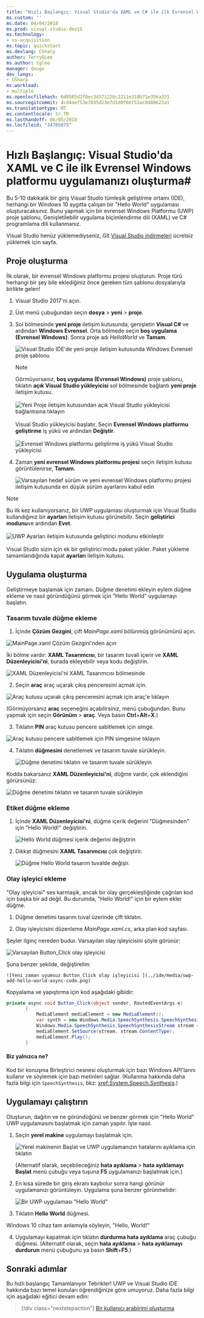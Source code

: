 ```yaml
---
title: "Hızlı Başlangıç: Visual Studio'da XAML ve C# ile ilk Evrensel Windows platformu uygulamanızı oluşturma | Microsoft Docs"
ms.custom: ''
ms.date: 04/04/2018
ms.prod: visual-studio-dev15
ms.technology:
- vs-acquisition
ms.topic: quickstart
ms.devlang: CSharp
author: TerryGLee
ms.author: tglee
manager: douge
dev_langs:
- CSharp
ms.workload:
- multiple
ms.openlocfilehash: 6d8585d2f8ec34371226c2211e318b71e356a331
ms.sourcegitcommit: 4cd4aef53e7035d23e7d1d0f66f51ac8480622a1
ms.translationtype: MT
ms.contentlocale: tr-TR
ms.lasthandoff: 06/05/2018
ms.locfileid: "34765875"
---
```

# <a name="quickstart-create-your-first-universal-windows-platform-application-in-visual-studio-with-xaml-and-c35"></a>Hızlı Başlangıç: Visual Studio'da XAML ve C ile ilk Evrensel Windows platformu uygulamanızı oluşturma&#35;

Bu 5-10 dakikalık bir giriş Visual Studio tümleşik geliştirme ortamı (IDE), herhangi bir Windows 10 aygıtta çalışan bir "Hello World" uygulaması oluşturacaksınız. Bunu yapmak için bir evrensel Windows Platformu (UWP) proje şablonu, Genişletilebilir uygulama biçimlendirme dili (XAML) ve C# programlama dili kullanmanız.

Visual Studio henüz yüklemediyseniz, Git [Visual Studio indirmeleri](https://www.visualstudio.com/downloads/?utm_medium=microsoft&utm_source=docs.microsoft.com&utm_campaign=button+cta&utm_content=download+vs2017) ücretsiz yüklemek için sayfa.

## <a name="create-a-project"></a>Proje oluşturma

İlk olarak, bir evrensel Windows platformu projesi oluşturun. Proje türü herhangi bir şey bile eklediğiniz önce gereken tüm şablonu dosyalarıyla birlikte gelen!

1. Visual Studio 2017'ni açın.

2. Üst menü çubuğundan seçin **dosya** > **yeni** > **proje**.

3. Sol bölmesinde **yeni proje** iletişim kutusunda, genişletin **Visual C#** ve ardından **Windows Evrensel**. Orta bölmede seçin **boş uygulama (Evrensel Windows)**. Sonra proje adı *HelloWorld* ve **Tamam**.

   ![Visual Studio IDE'de yeni proje iletişim kutusunda Windows Evrensel proje şablonu](../ide/media/new-project-csharp-uwp-helloworld.png)

   > [!NOTE]
   > Görmüyorsanız, **boş uygulama (Evrensel Windows)** proje şablonu, tıklatın **açık Visual Studio yükleyicisi** sol bölmesinde bağlantı **yeni proje** iletişim kutusu.<br><br>![Yeni Proje iletişim kutusundan açık Visual Studio yükleyicisi bağlantısına tıklayın](../ide/media/vb-open-visual-studio-installer-hello-world.png)<br><br>Visual Studio yükleyicisi başlatır. Seçin **Evrensel Windows platformu geliştirme** iş yükü ve ardından **Değiştir**.<br><br>![Evrensel Windows platformu geliştirme iş yükü Visual Studio yükleyicisi](../ide/media/uwp-dev-workload.png)

4. Zaman **yeni evrensel Windows platformu projesi** seçin iletişim kutusu görüntülenirse, **Tamam**.

   ![Varsayılan hedef sürüm ve yeni evrensel Windows platformu projesi iletişim kutusunda en düşük sürüm ayarlarını kabul edin](../ide/media/new-uwp-project-target-minver-dialog.png)

  > [!NOTE]
  > Bu ilk kez kullanıyorsanız, bir UWP uygulaması oluşturmak için Visual Studio kullandığınız bir **ayarları** iletişim kutusu görünebilir. Seçin **geliştirici modunu**ve ardından **Evet**.<br><br>
 ![UWP Ayarları iletişim kutusunda geliştirici modunu etkinleştir](../ide/media/enable-developer-mode.png)<br><br>Visual Studio sizin için ek bir geliştirici modu paket yükler. Paket yükleme tamamlandığında kapat **ayarları** iletişim kutusu.

## <a name="create-the-application"></a>Uygulama oluşturma

Geliştirmeye başlamak için zamanı. Düğme denetimi ekleyin eylem düğme ekleme ve nasıl göründüğünü görmek için "Hello World" uygulamayı başlatın.

### <a name="add-a-button-to-the-design-canvas"></a>Tasarım tuvale düğme ekleme

1. İçinde **Çözüm Gezgini**, çift *MainPage.xaml* bölünmüş görünümünü açın.

  ![MainPage.xaml Çözüm Gezgini'nden açın ](../ide/media/uwp-solution-explorer-MainPage-xaml.png)

  İki bölme vardır: **XAML Tasarımcısı**, bir tasarım tuvali içerir ve **XAML Düzenleyicisi'ni**, burada ekleyebilir veya kodu değiştirin.

  ![XAML Düzenleyicisi'ni XAML Tasarımcısı bölmesinde](../ide/media/uwp-xaml-editor.png)

2. Seçin **araç** araç uçarak çıkış penceresini açmak için.

  ![Araç kutusu uçarak çıkış penceresini açmak için araç'e tıklayın](../ide/media/uwp-toolbox.png)

  (Görmüyorsanız **araç** seçeneğini açabilirsiniz, menü çubuğundan. Bunu yapmak için seçin **Görünüm** > **araç**. Veya basın **Ctrl**+**Alt**+**X**.)

3. Tıklatın **PIN** araç kutusu pencere sabitlemek için simge.

  ![Araç kutusu pencere sabitlemek için PIN simgesine tıklayın](../ide/media/uwp-toolbox-autohide.png)

4. Tıklatın **düğmesini** denetlemek ve tasarım tuvale sürükleyin.

   ![Düğme denetimi tıklatın ve tasarım tuvale sürükleyin](../ide/media/uwp-toolbox-add-button-control.png)

  Kodda bakarsanız **XAML Düzenleyicisi'ni**, düğme vardır, çok eklendiğini görürsünüz:

  ![Düğme denetimi tıklatın ve tasarım tuvale sürükleyin](../ide/media/uwp-xaml-control-code-window.png)

### <a name="add-a-label-to-the-button"></a>Etiket düğme ekleme

1. İçinde **XAML Düzenleyicisi'ni**, düğme içerik değerini "Düğmesinden" için "Hello World!" değiştirin.

   ![Hello World düğmesi içerik değerini değiştirin](../ide/media/uwp-change-button-text-in-xaml-code-window.png)

2. Dikkat düğmesini **XAML Tasarımcısı** çok değiştirir.

   ![Düğme Hello World tasarım tuvalde değişir.](../ide/media/uwp-button-text-change-in-design-canvas.png)

### <a name="add-an-event-handler"></a>Olay işleyici ekleme

"Olay işleyicisi" ses karmaşık, ancak bir olay gerçekleştiğinde çağrılan kod için başka bir ad değil. Bu durumda, "Hello World!" için bir eylem ekler düğme.

1. Düğme denetimi tasarım tuval üzerinde çift tıklatın.

2. Olay işleyicisini düzenleme *MainPage.xaml.cs*, arka plan kod sayfası.

 Şeyler ilginç nereden budur. Varsayılan olay işleyicisini şöyle görünür:

   ![Varsayılan Button_Click olay işleyicisi ](../ide/media/uwp-button-click-code.png)

 Şuna benzer şekilde, değiştirelim:

    ![Yeni zaman uyumsuz Button_Click olay işleyicisi ](../ide/media/uwp-add-hello-world-async-code.png)

  Kopyalama ve yapıştırma için kod aşağıdaki gibidir:

  ```C#
  private async void Button_Click(object sender, RoutedEventArgs e)
         {
             MediaElement mediaElement = new MediaElement();
             var synth = new Windows.Media.SpeechSynthesis.SpeechSynthesizer();
             Windows.Media.SpeechSynthesis.SpeechSynthesisStream stream = await synth.SynthesizeTextToStreamAsync("Hello, World!");
             mediaElement.SetSource(stream, stream.ContentType);
             mediaElement.Play();
         }
  ```

#### <a name="what-did-we-just-do"></a>Biz yalnızca ne?

Kod bir konuşma Birleştirici nesnesi oluşturmak için bazı Windows API'larını kullanır ve söylemek için bazı metinleri sağlar. (Kullanma hakkında daha fazla bilgi için `SpeechSynthesis`, bkz: <xref:System.Speech.Synthesis>.)

## <a name="run-the-application"></a>Uygulamayı çalıştırın

Oluşturun, dağıtın ve ne göründüğünü ve benzer görmek için "Hello World" UWP uygulamasını başlatmak için zaman yapılır. İşte nasıl.

1. Seçin **yerel makine** uygulamayı başlatmak için.

   ![Yerel makinenin Başlat ve UWP uygulamanızın hatalarını ayıklama için tıklatın](../ide/media/uwp-start-or-debug.png)

   (Alternatif olarak, seçebileceğiniz **hata ayıklama** > **hata ayıklamayı Başlat** menü çubuğu veya tuşuna **F5** uygulamanızı başlatmak için.)

2. En kısa sürede bir giriş ekranı kaybolur sonra hangi görünür uygulamanızı görüntüleyin. Uygulama şuna benzer görünmelidir:

   ![Bir UWP uygulaması "Hello World"](../ide/media/uwp-hello-world-app.png)

3. Tıklatın **Hello World** düğmesi.

 Windows 10 cihaz tam anlamıyla söyleyin, "Hello, World!"

4. Uygulamayı kapatmak için tıklatın **durdurma hata ayıklama** araç çubuğu düğmesi. (Alternatif olarak, seçin **hata ayıklama** > **hata ayıklamayı durdurun** menü çubuğunu ya basın **Shift**+**F5**.)

## <a name="next-steps"></a>Sonraki adımlar

Bu hızlı başlangıç Tamamlanıyor Tebrikler! UWP ve Visual Studio IDE hakkında bazı temel konuları öğrendiğinize göre umuyoruz. Daha fazla bilgi için aşağıdaki eğitici devam edin:

> [!div class="nextstepaction"]
> [Bir kullanıcı arabirimi oluşturma](/windows/uwp/design/basics/xaml-basics-ui)
